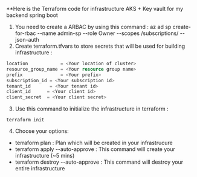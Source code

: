 
**Here is the Terraform code for infrastructure AKS + Key vault for my backend spring boot
1. You need to create a ARBAC by using this command : 
az ad sp create-for-rbac --name admin-sp --role Owner --scopes /subscriptions/<your subcription id> --json-auth
2. Create terraform.tfvars to store secrets that will be used for building infrastructure :
``` terraform.tfvars
location            = <Your location of cluster>
resource_group_name = <Your resource group name>
prefix              = <Your prefix>
subscription_id = <Your subscription id>
tenant_id       = <Your tenant id>
client_id      = <Your client id>
client_secret  = <Your client secret>
```
3. Use this command to initialize the infrastructure in terraform :
``` command
terraform init
```
4. Choose your options:
- terraform plan : Plan which will be created in your infrastrucure
- terraform apply --auto-approve : This command will create your infrastructure (~5 mins)
- terraform destroy --auto-approve : This command will destroy your entire infrastructure
